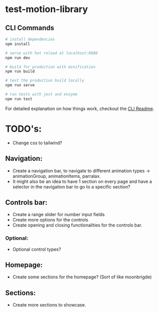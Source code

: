 # test-motion-library

## CLI Commands

```bash
# install dependencies
npm install

# serve with hot reload at localhost:8080
npm run dev

# build for production with minification
npm run build

# test the production build locally
npm run serve

# run tests with jest and enzyme
npm run test
```

For detailed explanation on how things work, checkout the [CLI Readme](https://github.com/developit/preact-cli/blob/master/README.md).

# TODO's:

- Change css to tailwind?

## Navigation:

- Create a navigation bar, to navigate to different animation types -> animationGroup, animationItems, parralax.
- It might also be an idea to have 1 section on every page and have a selector in the navigation bar to go to a specific section?

## Controls bar:

- Create a range slider for number input fields
- Create more options for the controls
- Create opening and closing functionalities for the controls bar.

### Optional:

- Optional control types?

## Homepage:

- Create some sections for the homepage? (Sort of like moonbrigde)

## Sections:

- Create more sections to showcase.
